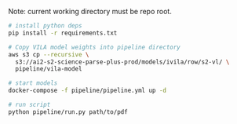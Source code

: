 Note: current working directory must be repo root.

```bash
# install python deps
pip install -r requirements.txt

# Copy VILA model weights into pipeline directory
aws s3 cp --recursive \
  s3://ai2-s2-science-parse-plus-prod/models/ivila/row/s2-vl/ \
  pipeline/vila-model

# start models
docker-compose -f pipeline/pipeline.yml up -d

# run script
python pipeline/run.py path/to/pdf
```  
